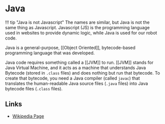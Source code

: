 # Java

!!! tip "Java is not Javascript"
    The names are similar, but Java is not the same thing as Javascript. Javascript (JS) is the programming language used in websites to provide dynamic logic, while Java is used for our robot code.

Java is a general-purpose, [[Object Oriented]], bytecode-based programming language that was developed.

Java code requires something called a [[JVM]] to run. [[JVM]] stands for Java Virtual Machine, and it acts as a machine that understands Java Bytecode (stored in `.class` files) and does nothing but run that bytecode. To create that bytecode, you need a Java compiler (called `javac`) that translates the human-readable Java source files (`.java` files) into Java bytecode files (`.class` files).

## Links

- [Wikipedia Page](https://en.wikipedia.org/wiki/Java_(programming_language))